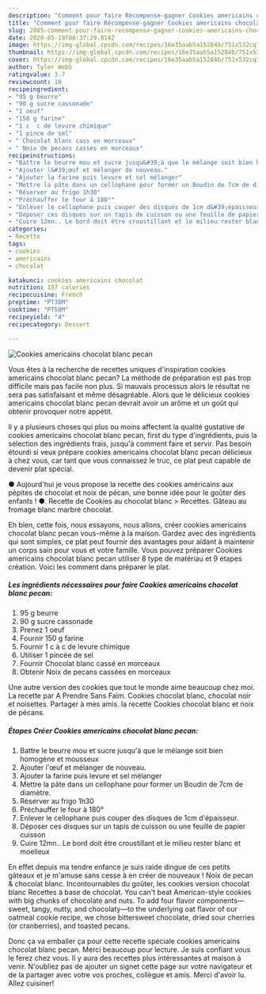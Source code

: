 ```yaml
---
description: "Comment pour faire Récompense-gagner Cookies americains chocolat blanc pecan"
title: "Comment pour faire Récompense-gagner Cookies americains chocolat blanc pecan"
slug: 2885-comment-pour-faire-recompense-gagner-cookies-americains-chocolat-blanc-pecan
date: 2020-05-19T00:37:29.814Z
image: https://img-global.cpcdn.com/recipes/16e35aab5a15284b/751x532cq70/cookies-americains-chocolat-blanc-pecan-photo-principale-de-la-recette.jpg
thumbnail: https://img-global.cpcdn.com/recipes/16e35aab5a15284b/751x532cq70/cookies-americains-chocolat-blanc-pecan-photo-principale-de-la-recette.jpg
cover: https://img-global.cpcdn.com/recipes/16e35aab5a15284b/751x532cq70/cookies-americains-chocolat-blanc-pecan-photo-principale-de-la-recette.jpg
author: Tyler Webb
ratingvalue: 3.7
reviewcount: 10
recipeingredient:
- "95 g beurre"
- "90 g sucre cassonade"
- "1 oeuf"
- "150 g farine"
- "1 c  c de levure chimique"
- "1 pince de sel"
- " Chocolat blanc cass en morceaux"
- " Noix de pecans casses en morceaux"
recipeinstructions:
- "Battre le beurre mou et sucre jusqu&#39;à que le mélange soit bien homogène et mousseux"
- "Ajouter l&#39;œuf et mélanger de nouveau."
- "Ajouter la farine puis levure et sel mélanger"
- "Mettre la pâte dans un cellophane pour former un Boudin de 7cm de diamètre."
- "Réserver au frigo 1h30"
- "Préchauffer le four à 180°"
- "Enlever le cellophane puis couper des disques de 1cm d&#39;épaisseur."
- "Déposer ces disques sur un tapis de cuisson ou une feuille de papier cuisson"
- "Cuire 12mn.. Le bord doit être croustillant et le milieu rester blanc et moelleux"
categories:
- Recette
tags:
- cookies
- americains
- chocolat

katakunci: cookies americains chocolat 
nutrition: 157 calories
recipecuisine: French
preptime: "PT38M"
cooktime: "PT58M"
recipeyield: "4"
recipecategory: Dessert

---
```



![Cookies americains chocolat blanc pecan](https://img-global.cpcdn.com/recipes/16e35aab5a15284b/751x532cq70/cookies-americains-chocolat-blanc-pecan-photo-principale-de-la-recette.jpg)

Vous êtes à la recherche de recettes uniques d'inspiration cookies americains chocolat blanc pecan? La méthode de préparation est pas trop difficile mais pas facile non plus. Si mauvais processus alors le résultat ne sera pas satisfaisant et même désagréable. Alors que le délicieux cookies americains chocolat blanc pecan devrait avoir un arôme et un goût qui obtenir provoquer notre appétit.

Il y a plusieurs choses qui plus ou moins affectent la qualité gustative de cookies americains chocolat blanc pecan, first du type d'ingrédients, puis la sélection des ingrédients frais, jusqu'à comment faire et servir. Pas besoin étourdi si veux prépare cookies americains chocolat blanc pecan délicieux à chez vous, car tant que vous connaissez le truc, ce plat peut capable de devenir plat spécial.

● Aujourd&#39;hui je vous propose la recette des cookies américains aux pépites de chocolat et noix de pécan, une bonne idée pour le goûter des enfants ! ●. Recette de Cookies au chocolat blanc &gt; Recettes. Gâteau au fromage blanc marbré chocolat.


Eh bien, cette fois, nous essayons, nous allons, créer cookies americains chocolat blanc pecan vous-même à la maison. Gardez avec des ingrédients qui sont simples, ce plat peut fournir des avantages pour aidant à maintenir un corps sain pour vous et votre famille. Vous pouvez préparer Cookies americains chocolat blanc pecan utiliser 8 type de matériau et 9 étapes création. Voici les comment dans préparer le plat.

<!--inarticleads1-->

##### Les ingrédients nécessaires pour faire Cookies americains chocolat blanc pecan:

1.  95 g beurre
1.  90 g sucre cassonade
1. Prenez 1 oeuf
1. Fournir 150 g farine
1. Fournir 1 c à c de levure chimique
1. Utiliser 1 pincée de sel
1. Fournir  Chocolat blanc cassé en morceaux
1. Obtenir  Noix de pecans cassées en morceaux


Une autre version des cookies que tout le monde aime beaucoup chez moi. La recette par A Prendre Sans Faim. Cookies chocolat blanc, chocolat noir et noisettes. Partager à mes amis. la recette Cookies chocolat blanc et noix de pécans. 

<!--inarticleads2-->

##### Étapes Créer Cookies americains chocolat blanc pecan:

1. Battre le beurre mou et sucre jusqu&#39;à que le mélange soit bien homogène et mousseux
1. Ajouter l&#39;œuf et mélanger de nouveau.
1. Ajouter la farine puis levure et sel mélanger
1. Mettre la pâte dans un cellophane pour former un Boudin de 7cm de diamètre.
1. Réserver au frigo 1h30
1. Préchauffer le four à 180°
1. Enlever le cellophane puis couper des disques de 1cm d&#39;épaisseur.
1. Déposer ces disques sur un tapis de cuisson ou une feuille de papier cuisson
1. Cuire 12mn.. Le bord doit être croustillant et le milieu rester blanc et moelleux


En effet depuis ma tendre enfance je suis raide dingue de ces petits gâteaux et je m&#39;amuse sans cesse à en créer de nouveaux ! Noix de pecan &amp; chocolat blanc. Incontournables du goûter, les cookies version chocolat blanc Recettes à base de chocolat. You can&#39;t beat American-style cookies with big chunks of chocolate and nuts. To add four flavor components—sweet, tangy, nutty, and chocolaty—to the underlying oat flavor of our oatmeal cookie recipe, we chose bittersweet chocolate, dried sour cherries (or cranberries), and toasted pecans. 


Donc ça va emballer ça pour cette recette spéciale cookies americains chocolat blanc pecan. Merci beaucoup pour lecture. Je suis confiant vous le ferez chez vous. Il y aura des recettes plus  intéressantes at maison à venir. N'oubliez pas de ajouter un signet cette page sur votre navigateur et de la partager avec votre vos proches, collègue et amis. Merci d'avoir lu. Allez cuisiner!
